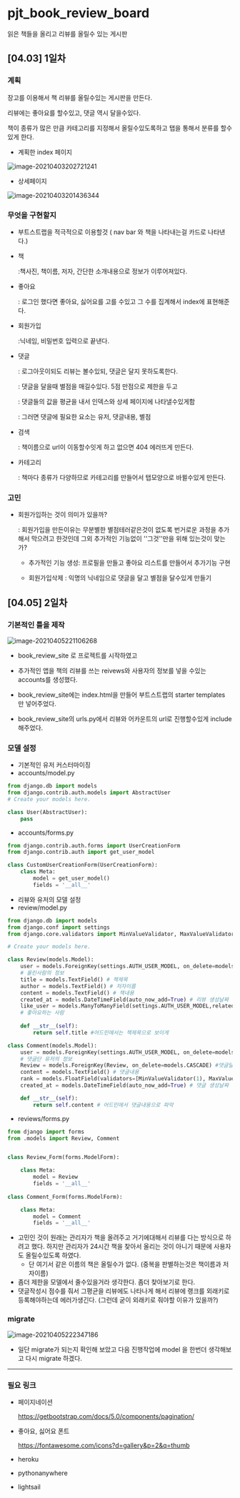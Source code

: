 # pjt_book_review_board

읽은 책들을 올리고 리뷰를 올릴수 있는 게시판





## [04.03] 1일차  

### 계획

장고를 이용해서 책 리뷰를 올릴수있는 게시판을 만든다.

리뷰에는 좋아요를 할수있고, 댓글 역시 달을수있다.

책이 종류가 많은 만큼 카테고리를 지정해서 올릴수있도록하고 탭을 통해서 분류를 할수있게 한다.



- 계획한 index 페이지



![image-20210403202721241](README.assets/image-20210403202721241.png)



- 상세페이지



![image-20210403201436344](README.assets/image-20210403201436344.png)





### 무엇을 구현할지

- 부트스트랩을 적극적으로 이용할것 ( nav bar 와 책을 나타내는걸 카드로 나타낸다.)

- 책

  :책사진, 책이름, 저자, 간단한 소개내용으로 정보가 이루어져있다.

- 좋아요

  : 로그인 했다면 좋아요, 싫어요를 고를 수있고 그 수를 집계해서 index에 표현해준다.

- 회원가입

  :닉네임, 비밀번호 입력으로 끝낸다.

- 댓글

  : 로그아웃이되도 리뷰는 볼수있되, 댓글은 달지 못하도록한다.

  : 댓글을 달을때 별점을 매길수있다. 5점 만점으로 제한을 두고

  : 댓글들의 값을 평균을 내서 인덱스와 상세 페이지에 나타낼수있게함

  : 그러면 댓글에 필요한 요소는 유저, 댓글내용, 별점

- 검색

  : 책이름으로 url이 이동할수잇게 하고 없으면 404 에러뜨게 만든다.

- 카테고리

  : 책마다 종류가 다양하므로 카테고리를 만들어서 탭모양으로 바뀔수있게 만든다.



### 고민

- 회원가입하는 것이 의미가 있을까?

  : 회원가입을 만든이유는 무분별한 별점테러같은것이 없도록 번거로운 과정을 추가해서 막으려고 한것인데 그외 추가적인 기능없이 ''그것''만을 위해 있는것이 맞는가?

  - 추가적인 기능 생성: 프로필을 만들고 좋아요 리스트를 만들어서 추가기능 구현 

  - 회원가입삭제 : 익명의 닉네임으로 댓글을 달고 별점을 달수있게 만들기



## [04.05] 2일차



### 기본적인 틀을 제작

![image-20210405221106268](README.assets/image-20210405221106268.png)



- book_review_site 로 프로젝트를 시작하였고

- 추가적인 앱을 책의 리뷰를 쓰는 reivews와 사용자의 정보를 넣을 수있는 accounts를 생성했다.
- book_review_site에는 index.html을 만들어 부트스트랩의 starter templates 만 넣어주었다.
- book_review_site의 urls.py에서 리뷰와 어카운트의 url로 진행할수있게 include 해주었다.



### 모델 설정

- 기본적인 유저 커스터마이징
- accounts/model.py

```python
from django.db import models
from django.contrib.auth.models import AbstractUser
# Create your models here.

class User(AbstractUser):
    pass
```

- accounts/forms.py

```python
from django.contrib.auth.forms import UserCreationForm
from django.contrib.auth import get_user_model

class CustomUserCreationForm(UserCreationForm):
    class Meta:
        model = get_user_model()
        fields = '__all__'
```



- 리뷰와 유저의 모델 설정
- review/model.py

```python
from django.db import models
from django.conf import settings
from django.core.validators import MinValueValidator, MaxValueValidator

# Create your models here.

class Review(models.Model):
    user = models.ForeignKey(settings.AUTH_USER_MODEL, on_delete=models.PROTECT) 
    # 올린사람의 정보
    title = models.TextField() # 책제목
    author = models.TextField() # 저자이름
    content = models.TextField() # 책내용
    created_at = models.DateTimeField(auto_now_add=True) # 리뷰 생성날짜
    like_user = models.ManyToManyField(settings.AUTH_USER_MODEL,related_name='like_book')
    # 좋아요하는 사람
    
    def __str__(self):
        return self.title #어드민에서는 책제목으로 보이게

class Comment(models.Model):
    user = models.ForeignKey(settings.AUTH_USER_MODEL, on_delete=models.CASCADE)
    # 댓글단 유저의 정보
    Review = models.ForeignKey(Review, on_delete=models.CASCADE) #댓글달은 리뷰의 정보
    content = models.TextField() # 댓글내용
    rank = models.FloatField(validators=[MinValueValidator(1), MaxValueValidator(5)])# 댓글에 점수를 매길수있는데 1점부터 5점까지 매길수있다.
    created_at = models.DateTimeField(auto_now_add=True) # 댓글 생성날짜

    def __str__(self):
        return self.content # 어드민에서 댓글내용으로 파악
```

- reviews/forms.py

```python
from django import forms
from .models import Review, Comment


class Review_Form(forms.ModelForm):

    class Meta:
        model = Review
        fields = '__all__'
    
class Comment_Form(forms.ModelForm):

    class Meta:
        model = Comment
        fields = '__all__'
```

- 고민인 것이 원래는 관리자가 책을 올려주고 거기에대해서 리뷰를 다는 방식으로 하려고 했다. 하지만 관리자가 24시간 책을 찾아서 올리는 것이 아니기 때문에 사용자도 올릴수있도록 하였다.
  - 단 여기서 같은 이름의 책은 올릴수가 없다. (중복을 판별하는것은 책이름과 저자이름) 
- 좀더 제한을 모델에서 줄수있을거라 생각한다. 좀더 찾아보기로 한다.
- 댓글작성시 점수를 줘서 그평균을 리뷰에도 나타나게 해서 리뷰에 랭크를 외래키로 등록해야하는데 에러가생긴다. (그런데 굳이 외래키로 줘야할 이유가 있을까?) 



### migrate

![image-20210405222347186](README.assets/image-20210405222347186.png)



- 일단 migrate가 되는지 확인해 보았고 다음 진행작업에 model 을 한번더 생각해보고 다시 migrate 하겠다.





-----------

### 필요 링크

- 페이지네이션

  https://getbootstrap.com/docs/5.0/components/pagination/

- 좋아요, 싫어요 폰트

  https://fontawesome.com/icons?d=gallery&p=2&q=thumb

- heroku
- pythonanywhere
- lightsail

